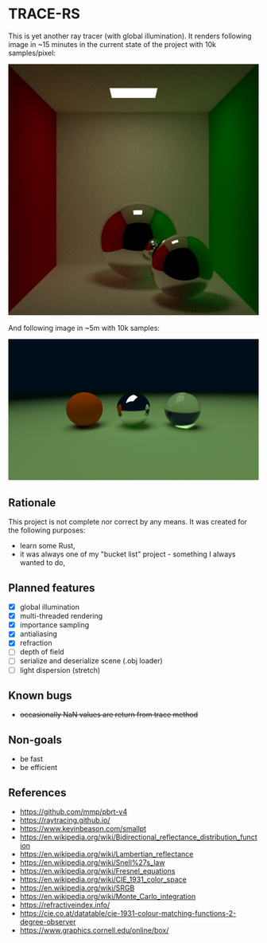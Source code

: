 # TRACE-RS
This is yet another ray tracer (with global illumination).
It renders following image in ~15 minutes in the current state of the project with 10k samples/pixel:

![image](docs/cornell_10k.png)

And following image in ~5m with 10k samples:

![image](docs/showcase_10k.png)

## Rationale
This project is not complete nor correct by any means. It was created for the following purposes:
* learn some Rust,
* it was always one of my "bucket list" project - something I always wanted to do,

## Planned features
* [x] global illumination
* [x] multi-threaded rendering
* [x] importance sampling
* [x] antialiasing
* [x] refraction
* [ ] depth of field
* [ ] serialize and deserialize scene (.obj loader)
* [ ] light dispersion (stretch)

## Known bugs
* ~~occasionally NaN values are return from trace method~~

## Non-goals
* be fast
* be efficient

## References
* https://github.com/mmp/pbrt-v4
* https://raytracing.github.io/
* https://www.kevinbeason.com/smallpt
* https://en.wikipedia.org/wiki/Bidirectional_reflectance_distribution_function
* https://en.wikipedia.org/wiki/Lambertian_reflectance
* https://en.wikipedia.org/wiki/Snell%27s_law
* https://en.wikipedia.org/wiki/Fresnel_equations
* https://en.wikipedia.org/wiki/CIE_1931_color_space
* https://en.wikipedia.org/wiki/SRGB
* https://en.wikipedia.org/wiki/Monte_Carlo_integration
* https://refractiveindex.info/
* https://cie.co.at/datatable/cie-1931-colour-matching-functions-2-degree-observer
* https://www.graphics.cornell.edu/online/box/
